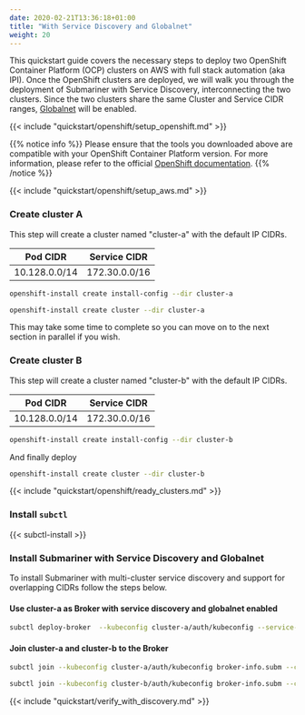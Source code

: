 ```yaml
---
date: 2020-02-21T13:36:18+01:00
title: "With Service Discovery and Globalnet"
weight: 20
---
```


This quickstart guide covers the necessary steps to deploy two OpenShift Container Platform (OCP) clusters on AWS with full stack automation
(aka IPI). Once the OpenShift clusters are deployed, we will walk you through the deployment of Submariner with Service Discovery,
interconnecting the two clusters. Since the two clusters share the same Cluster and Service CIDR ranges,
[Globalnet](../../../architecture/globalnet/) will be enabled.

{{< include "quickstart/openshift/setup_openshift.md" >}}

{{% notice info %}}
Please ensure that the tools you downloaded above are compatible with your OpenShift Container Platform version. For more information,
please refer to the official [OpenShift documentation](https://docs.openshift.com/container-platform/).
{{% /notice %}}

{{< include "quickstart/openshift/setup_aws.md" >}}

### Create cluster A

This step will create a cluster named "cluster-a" with the default IP CIDRs.

| Pod CIDR     | Service CIDR |
|--------------|--------------|
|10.128.0.0/14 |172.30.0.0/16 |

```bash
openshift-install create install-config --dir cluster-a
```

```bash
openshift-install create cluster --dir cluster-a
```

This may take some time to complete so you can move on to the next section in parallel if you wish.

### Create cluster B

This step will create a cluster named "cluster-b" with the default IP CIDRs.

| Pod CIDR     | Service CIDR |
|--------------|--------------|
|10.128.0.0/14 |172.30.0.0/16 |

```bash
openshift-install create install-config --dir cluster-b
```

And finally deploy

```bash
openshift-install create cluster --dir cluster-b
```

{{< include "quickstart/openshift/ready_clusters.md" >}}

### Install `subctl`

{{< subctl-install >}}

### Install Submariner with Service Discovery and Globalnet

To install Submariner with multi-cluster service discovery and support for overlapping CIDRs follow the steps below.

#### Use cluster-a as Broker with service discovery and globalnet enabled

```bash
subctl deploy-broker  --kubeconfig cluster-a/auth/kubeconfig --service-discovery --globalnet
```

#### Join cluster-a and cluster-b to the Broker

```bash
subctl join --kubeconfig cluster-a/auth/kubeconfig broker-info.subm --clusterid west
```

```bash
subctl join --kubeconfig cluster-b/auth/kubeconfig broker-info.subm --clusterid east
```

{{< include "quickstart/verify_with_discovery.md" >}}
